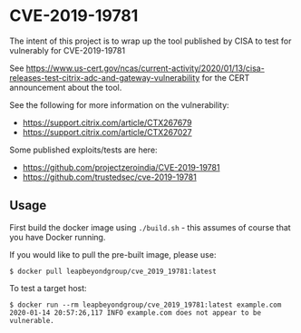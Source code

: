 # CVE-2019-19781

The intent of this project is to wrap up the tool published by CISA to test for vulnerably for CVE-2019-19781

See <https://www.us-cert.gov/ncas/current-activity/2020/01/13/cisa-releases-test-citrix-adc-and-gateway-vulnerability> for the CERT announcement about the tool.

See the following for more information on the vulnerability:

 - <https://support.citrix.com/article/CTX267679>
 - <https://support.citrix.com/article/CTX267027>

 Some published exploits/tests are here:

 - <https://github.com/projectzeroindia/CVE-2019-19781>
 - <https://github.com/trustedsec/cve-2019-19781>


## Usage
First build the docker image using `./build.sh` - this assumes of course that you have Docker running.

If you would like to pull the pre-built image, please use:

```
$ docker pull leapbeyondgroup/cve_2019_19781:latest
```

To test a target host:

```
$ docker run --rm leapbeyondgroup/cve_2019_19781:latest example.com
2020-01-14 20:57:26,117 INFO example.com does not appear to be vulnerable.
```
